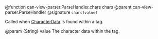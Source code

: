 @function can-view-parser.ParseHandler.chars chars
@parent can-view-parser.ParseHandler
@signature `chars(value)`

Called when [CharacterData](https://developer.mozilla.org/en-US/docs/Web/API/CharacterData) is found within a tag.

@param {String} value The character data within the tag.
